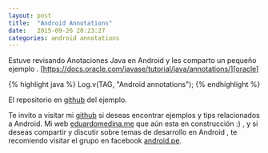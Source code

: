 ```yaml
---
layout: post
title:  "Android Annotations"
date:   2015-09-26 20:23:27
categories: android annotations
---
```

Estuve revisando Anotaciones Java en Android  y les comparto un pequeño ejemplo . [https://docs.oracle.com/javase/tutorial/java/annotations/][oracle]

{% highlight java %}
	Log.v(TAG, "Android annotations");
{% endhighlight %}

El repositorio en [github][repo] del ejemplo.

Te invito a visitar mi [github][gb] si deseas encontrar ejemplos y tips relacionados a Android. Mi web [eduardomedina.me][web] que aún esta en construcción :) , y si deseas compartir y discutir sobre temas de desarrollo en Android , te recomiendo visitar el grupo en facebook [android.pe][androidpe].

[gb]:      https://github.com/emedinaa
[web]:   http://www.eduardomedina.me/
[androidpe]: https://www.facebook.com/groups/androidpe/
[repo]: https://github.com/emedinaa/android_annotations_example
[gdglima]: http://www.gdglima.com/
[oracle]: https://docs.oracle.com/javase/tutorial/java/annotations/ 

